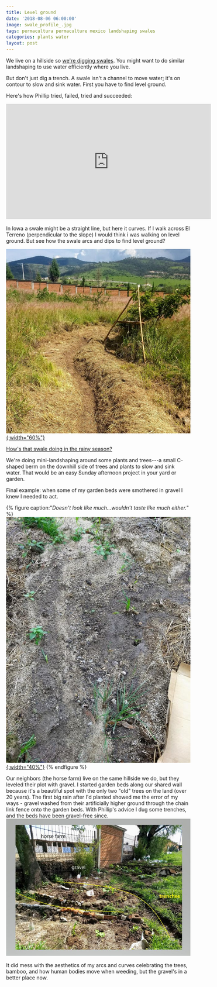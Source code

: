 ```yaml
---
title: Level ground
date: '2018-08-06 06:00:00'
image: swale_profile_.jpg
tags: permacultura permaculture mexico landshaping swales
categories: plants water
layout: post
---
```


We live on a hillside so [we're digging swales](https://reverdecer.annalisagross.com/2018/08/03/swales/). You might want to do similar landshaping to use water efficiently where you live.

But don't just dig a trench. A swale isn't a channel to move water; it's on contour to slow and sink water. First you have to find level ground.

Here's how Phillip tried, failed, tried and succeeded:
<iframe width="560" height="315" src="https://www.youtube-nocookie.com/embed/FwsZHc6vfEU" frameborder="0" allow="autoplay; encrypted-media" allowfullscreen></iframe>

In Iowa a swale might be a straight line, but here it curves. If I walk across El Terreno (perpendicular to the slope) I would think i was walking on level ground. But see how the swale  arcs and dips to find level ground?


[![](/images/swale_square_.jpg){:width="60%"}](/images/swale_square.jpg)

[How's that swale doing in the rainy season?](http://reverdecer.annalisagross.com/2018/08/14/swale-success/)

We're doing mini-landshaping around some plants and trees---a small C-shaped berm on the downhill side of trees and plants to slow and sink water. That would be an easy Sunday afternoon project in your yard or garden.

Final example: when some of my garden beds were smothered in gravel I knew I needed to act.

{% figure caption:"*Doesn't look like much...wouldn't taste like much either.*" %}
[![](/images/gravel_garden_.jpg){:width="40%"}](/images/gravel_garden.jpg)
{% endfigure %}

Our neighbors (the horse farm) live on the same hillside we do, but they leveled their plot with gravel. I started garden beds along our shared wall because it's a beautiful spot with the only two "old" trees on the land (over 20 years). The first big rain after I'd planted showed me the error of my ways - gravel washed from their artificially higher ground through the chain link fence onto the garden beds. With Phillip's advice I dug some trenches, and the beds have been gravel-free since.
[![](/images/trench_text_.jpg)](/images/trench_text.jpg)

It did mess with the aesthetics of my arcs and curves celebrating the trees, bamboo, and how human bodies move when weeding, but the gravel's in a better place now.